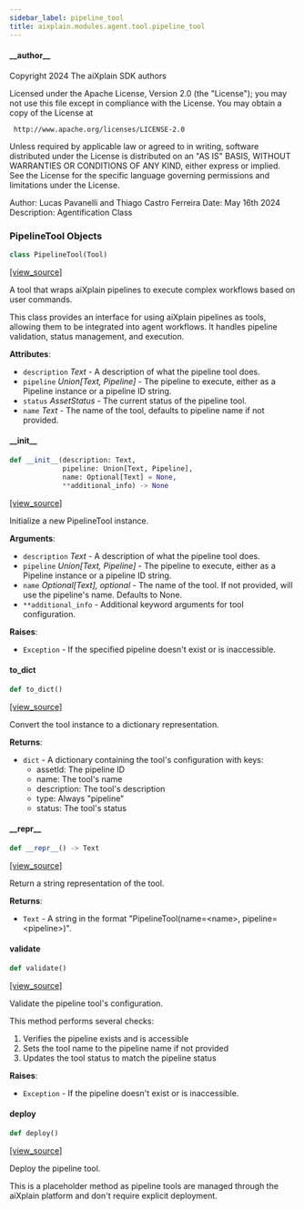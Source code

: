 ```yaml
---
sidebar_label: pipeline_tool
title: aixplain.modules.agent.tool.pipeline_tool
---
```


#### \_\_author\_\_

Copyright 2024 The aiXplain SDK authors

Licensed under the Apache License, Version 2.0 (the &quot;License&quot;);
you may not use this file except in compliance with the License.
You may obtain a copy of the License at

     http://www.apache.org/licenses/LICENSE-2.0

Unless required by applicable law or agreed to in writing, software
distributed under the License is distributed on an &quot;AS IS&quot; BASIS,
WITHOUT WARRANTIES OR CONDITIONS OF ANY KIND, either express or implied.
See the License for the specific language governing permissions and
limitations under the License.

Author: Lucas Pavanelli and Thiago Castro Ferreira
Date: May 16th 2024
Description:
    Agentification Class

### PipelineTool Objects

```python
class PipelineTool(Tool)
```

[[view_source]](https://github.com/aixplain/aiXplain/blob/main/aixplain/modules/agent/tool/pipeline_tool.py#L30)

A tool that wraps aiXplain pipelines to execute complex workflows based on user commands.

This class provides an interface for using aiXplain pipelines as tools, allowing them
to be integrated into agent workflows. It handles pipeline validation, status management,
and execution.

**Attributes**:

- `description` _Text_ - A description of what the pipeline tool does.
- `pipeline` _Union[Text, Pipeline]_ - The pipeline to execute, either as a Pipeline instance
  or a pipeline ID string.
- `status` _AssetStatus_ - The current status of the pipeline tool.
- `name` _Text_ - The name of the tool, defaults to pipeline name if not provided.

#### \_\_init\_\_

```python
def __init__(description: Text,
             pipeline: Union[Text, Pipeline],
             name: Optional[Text] = None,
             **additional_info) -> None
```

[[view_source]](https://github.com/aixplain/aiXplain/blob/main/aixplain/modules/agent/tool/pipeline_tool.py#L45)

Initialize a new PipelineTool instance.

**Arguments**:

- `description` _Text_ - A description of what the pipeline tool does.
- `pipeline` _Union[Text, Pipeline]_ - The pipeline to execute, either as a Pipeline instance
  or a pipeline ID string.
- `name` _Optional[Text], optional_ - The name of the tool. If not provided, will use
  the pipeline&#x27;s name. Defaults to None.
- `**additional_info` - Additional keyword arguments for tool configuration.
  

**Raises**:

- `Exception` - If the specified pipeline doesn&#x27;t exist or is inaccessible.

#### to\_dict

```python
def to_dict()
```

[[view_source]](https://github.com/aixplain/aiXplain/blob/main/aixplain/modules/agent/tool/pipeline_tool.py#L73)

Convert the tool instance to a dictionary representation.

**Returns**:

- `dict` - A dictionary containing the tool&#x27;s configuration with keys:
  - assetId: The pipeline ID
  - name: The tool&#x27;s name
  - description: The tool&#x27;s description
  - type: Always &quot;pipeline&quot;
  - status: The tool&#x27;s status

#### \_\_repr\_\_

```python
def __repr__() -> Text
```

[[view_source]](https://github.com/aixplain/aiXplain/blob/main/aixplain/modules/agent/tool/pipeline_tool.py#L92)

Return a string representation of the tool.

**Returns**:

- `Text` - A string in the format &quot;PipelineTool(name=&lt;name&gt;, pipeline=&lt;pipeline&gt;)&quot;.

#### validate

```python
def validate()
```

[[view_source]](https://github.com/aixplain/aiXplain/blob/main/aixplain/modules/agent/tool/pipeline_tool.py#L100)

Validate the pipeline tool&#x27;s configuration.

This method performs several checks:
1. Verifies the pipeline exists and is accessible
2. Sets the tool name to the pipeline name if not provided
3. Updates the tool status to match the pipeline status

**Raises**:

- `Exception` - If the pipeline doesn&#x27;t exist or is inaccessible.

#### deploy

```python
def deploy()
```

[[view_source]](https://github.com/aixplain/aiXplain/blob/main/aixplain/modules/agent/tool/pipeline_tool.py#L127)

Deploy the pipeline tool.

This is a placeholder method as pipeline tools are managed through the aiXplain platform
and don&#x27;t require explicit deployment.

